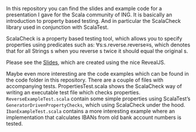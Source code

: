In this repository you can find the slides and example code for a presentation I gave for the Scala community of ING.
It is basically an introduction to property based testing. And in particular the ScalaCheck library used in conjunction with ScalaTest.

ScalaCheck is a property based testing tool, which allows you to specify properties using predicates such as: ∀s:s.reverse.reverse≡s, which denotes that for all Strings s when you reverse s twice it should equal the original s.

Please see the [Slides](http://blog.timmybankers.nl/PropertyBasedTestingScalaCheck/index.html), which are created using the nice RevealJS.

Maybe even more interesting are the code examples which can be found in the code folder in this repository. There are a couple of files with accompanying tests. PropertiesTest.scala shows the ScalaCheck way of writing an executable test file which checks properties. `ReverseExampleTest.scala` contain some simple properties using ScalaTest’s `GeneratorDrivenPropertyChecks`, which using ScalaCheck under the hood. `IbanExampleTest.scala` contains a more interesting example where an implementation that calculates IBANs from old bank account numbers is tested.
